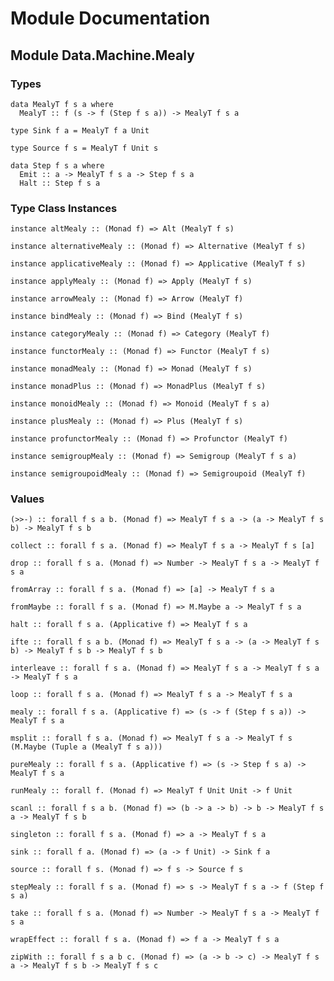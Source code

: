 # Module Documentation

## Module Data.Machine.Mealy

### Types

    data MealyT f s a where
      MealyT :: f (s -> f (Step f s a)) -> MealyT f s a

    type Sink f a = MealyT f a Unit

    type Source f s = MealyT f Unit s

    data Step f s a where
      Emit :: a -> MealyT f s a -> Step f s a
      Halt :: Step f s a


### Type Class Instances

    instance altMealy :: (Monad f) => Alt (MealyT f s)

    instance alternativeMealy :: (Monad f) => Alternative (MealyT f s)

    instance applicativeMealy :: (Monad f) => Applicative (MealyT f s)

    instance applyMealy :: (Monad f) => Apply (MealyT f s)

    instance arrowMealy :: (Monad f) => Arrow (MealyT f)

    instance bindMealy :: (Monad f) => Bind (MealyT f s)

    instance categoryMealy :: (Monad f) => Category (MealyT f)

    instance functorMealy :: (Monad f) => Functor (MealyT f s)

    instance monadMealy :: (Monad f) => Monad (MealyT f s)

    instance monadPlus :: (Monad f) => MonadPlus (MealyT f s)

    instance monoidMealy :: (Monad f) => Monoid (MealyT f s a)

    instance plusMealy :: (Monad f) => Plus (MealyT f s)

    instance profunctorMealy :: (Monad f) => Profunctor (MealyT f)

    instance semigroupMealy :: (Monad f) => Semigroup (MealyT f s a)

    instance semigroupoidMealy :: (Monad f) => Semigroupoid (MealyT f)


### Values

    (>>-) :: forall f s a b. (Monad f) => MealyT f s a -> (a -> MealyT f s b) -> MealyT f s b

    collect :: forall f s a. (Monad f) => MealyT f s a -> MealyT f s [a]

    drop :: forall f s a. (Monad f) => Number -> MealyT f s a -> MealyT f s a

    fromArray :: forall f s a. (Monad f) => [a] -> MealyT f s a

    fromMaybe :: forall f s a. (Monad f) => M.Maybe a -> MealyT f s a

    halt :: forall f s a. (Applicative f) => MealyT f s a

    ifte :: forall f s a b. (Monad f) => MealyT f s a -> (a -> MealyT f s b) -> MealyT f s b -> MealyT f s b

    interleave :: forall f s a. (Monad f) => MealyT f s a -> MealyT f s a -> MealyT f s a

    loop :: forall f s a. (Monad f) => MealyT f s a -> MealyT f s a

    mealy :: forall f s a. (Applicative f) => (s -> f (Step f s a)) -> MealyT f s a

    msplit :: forall f s a. (Monad f) => MealyT f s a -> MealyT f s (M.Maybe (Tuple a (MealyT f s a)))

    pureMealy :: forall f s a. (Applicative f) => (s -> Step f s a) -> MealyT f s a

    runMealy :: forall f. (Monad f) => MealyT f Unit Unit -> f Unit

    scanl :: forall f s a b. (Monad f) => (b -> a -> b) -> b -> MealyT f s a -> MealyT f s b

    singleton :: forall f s a. (Monad f) => a -> MealyT f s a

    sink :: forall f a. (Monad f) => (a -> f Unit) -> Sink f a

    source :: forall f s. (Monad f) => f s -> Source f s

    stepMealy :: forall f s a. (Monad f) => s -> MealyT f s a -> f (Step f s a)

    take :: forall f s a. (Monad f) => Number -> MealyT f s a -> MealyT f s a

    wrapEffect :: forall f s a. (Monad f) => f a -> MealyT f s a

    zipWith :: forall f s a b c. (Monad f) => (a -> b -> c) -> MealyT f s a -> MealyT f s b -> MealyT f s c



